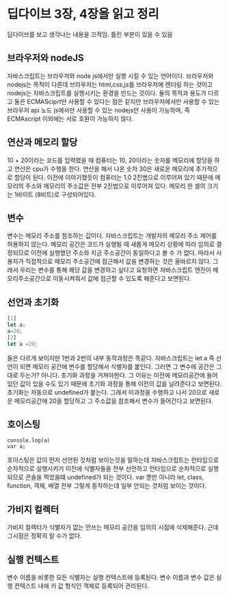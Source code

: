 # 딥다이브 3장, 4장을 읽고 정리
딥다이브를 보고 생각나는 내용을 끄적임. 틀린 부분이 있을 수 있음 

## 브라우저와 nodeJS
자바스크립트는 브라우저와 node js에서만 실행 시킬 수 있는 언어이다. 브라우저와 nodejs는 목적이 다른데 브라우저는 html,css,js를 브라우저에 렌더링 하는 것이고 nodejs는 자바스크립트를 실행시키는 환경을 만드는 것이다. 둘의 목적과 용도가 다르고 둘은 ECMASciprt만 사용할 수 있다는 점은 같지만 브라우저에서만 사용할 수 있는 브라우저 api 노드 js에서만 사용할 수 있는 nodejs만 사용이 가능하며, 즉 ECMAscript 이외에는 서로 호환이 가능하지 않다.

## 연산과 메모리 할당
10 + 20이라는 코드를 입력했을 때 컴퓨터는 10, 20이라는 숫자를 메모리에 할당을 하고 연산은 cpu가 수행을 한다. 연산을 해서 나온 숫자 30은 새로운 메모리에 추가적으로 할당이 된다. 이전에 이야기했듯이 컴퓨터는 1,0 2진법으로 이루어져 있기 때문에 메모리의 주소와 메모리의 주소값은 전부 2진법으로 이루어져 있다. 메모리 한 셀의 크기는 1바이트 (8비트)로 구성되어있다. 

## 변수
변수는 메모리 주소를 참조하는 값이다. 자바스크립트는 개발자의 메모리 주소 제어를 허용하지 않는다. 메모리 공간은 코드가 실행될 때 새롭게 메모리 상황에 따라 임의로 결정되므로 이전에 실행했던 주소와 지금 주소공간이 동일하다고 볼 수 가 없다. 따라서 사용자가 직접적으로 메모리 주소공간에 접근해서 값을 변경하는 것은 올바르지 않다. 그래서 우리는 변수를 통해 해당 값을 변경하고 싶다고 요청하면 자바스크립트 엔진이 메모리주소공간으로 이동시켜줘서 값에 접근할 수 있도록 해준다고 보면된다.

## 선언과 초기화
```js
[1]
let a;
a=20;
[2]
let a =20;
```
둘은 다르게 보이지만 1번과 2번의 내부 동작과정은 똑같다.
자바스크립트는 let a 즉 선언이 되면 메모리 공간에 변수를 할당해서 식별자를 붙인다. 그러면 그 변수에 공간은 그대로 두는가? 아니다. 초기화 과정을 거쳐야한다. 그 이유는 이전에 메모리공간에 들어있던 값이 있을 수도 있기 때문에 초기화 과정을 통해 이전의 값을 날려준다고 보면된다. 초기화는 자동으로 undefined가 붙는다. 그래서 이과정을 수행하고 나서 20으로 새로운 메모리공간에 20을 할당하고 그 주소값을 참조해서 변수가 들어간다고 보면된다.

## 호이스팅
```
console.log(a)
var a;
```
호이스팅은 값이 먼저 선언된 것처럼 보이는것을 말하는데 자바스크립트는 런타임으로 순차적으로 실행시키기 이전에 식별자들을 전부 선언하고 런타임으로 순차적으로 실행되므로 콘솔을 찍었을떄 undefined가 되는 것이다. var 뿐만 아니라 let, class, function, 객체, 배열 전부 그렇게 동작하는데 일부 안되는 것처럼 보이는 것이다.

## 가비지 컬렉터
가비지 컬렉터가 식별자가 없는 안쓰는 메모리 공간을 임의의 시점에 삭제해준다. 근데 그시점은 정확히 알 수가 없다.

## 실행 컨텍스트
변수 이름을 비롯한 모든 식별자는 실행 컨텍스트에 등록된다. 변수 이름과 변수 값은 실행 컨텍스트 내에 키 값 형식인 객체로 등록되어 관리된다.



